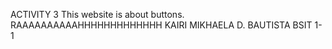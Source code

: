 ACTIVITY 3
This website is about buttons.
RAAAAAAAAAAHHHHHHHHHHHHH
KAIRI MIKHAELA D. BAUTISTA
BSIT 1-1
